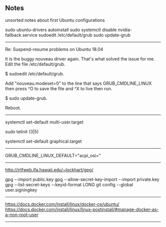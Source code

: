 ## Notes

unsorted notes about first Ubuntu configurations

sudo ubuntu-drivers autoinstall
sudo systemctl disable nvidia-fallback.service
sudoedit /etc/default/grub
sudo update-grub

---

Re: Suspend-resume problems on Ubuntu 18.04

It is the buggy nouveau driver again. That's what solved the issue for me.
Edit the file /etc/default/grub.

$ sudoedit /etc/default/grub.

Add "nouveau.modeset=0" to the line that says GRUB_CMDLINE_LINUX then press ^O to save the file and ^X to live then run.

$ sudo update-grub.

Reboot.


---

systemctl set-default multi-user.target

sudo telinit (3|5)

systemctl set-default graphical.target

---

GRUB_CMDLINE_LINUX_DEFAULT="acpi_osi="

---

http://irtfweb.ifa.hawaii.edu/~lockhart/gpg/


gpg --import public.key
gpg --allow-secret-key-import --import private.key
gpg --list-secret-keys --keyid-format LONG
git config --global user.signingkey <long>

---

https://docs.docker.com/install/linux/docker-ce/ubuntu/
https://docs.docker.com/install/linux/linux-postinstall/#manage-docker-as-a-non-root-user

---

